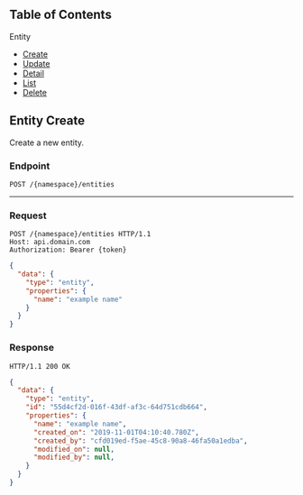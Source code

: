 ## Table of Contents

Entity
- [Create](./create.md)
- [Update](./update.md)
- [Detail](./detail.md)
- [List](./list.md)
- [Delete](./delete.md)

## Entity Create

Create a new entity.

### Endpoint
```http
POST /{namespace}/entities
```

---

### Request
```http
POST /{namespace}/entities HTTP/1.1
Host: api.domain.com
Authorization: Bearer {token}
```
```json
{
  "data": {
    "type": "entity",
    "properties": {
      "name": "example name"
    }
  }
}
```

### Response
```http
HTTP/1.1 200 OK
```
```json
{
  "data": {
    "type": "entity",
    "id": "55d4cf2d-016f-43df-af3c-64d751cdb664",
    "properties": {
      "name": "example name",
      "created_on": "2019-11-01T04:10:40.780Z",
      "created_by": "cfd019ed-f5ae-45c8-90a8-46fa50a1edba",
      "modified_on": null,
      "modified_by": null,
    }
  }
}
```
